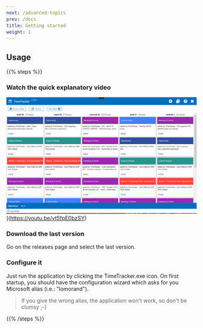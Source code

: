 ```yaml
---
next: /advanced-topics
prev: /docs
title: Getting started
weight: 1
---
```


## Usage

{{% steps %}}

### Watch the quick explanatory video

![Watch the video](../media/main-ui.png)](https://youtu.be/vt5fpE0bzSY)

### Download the last version

Go on the releases page and select the last version.

### Configure it

Just run the application by clicking the TimeTracker.exe icon. On first startup, you should have the configuration wizard which asks for you Microsoft alias (i.e.: "lomorand").

> If you give the wrong alias, the application won't work, so don't be clumsy ;-)

{{% /steps %}}

